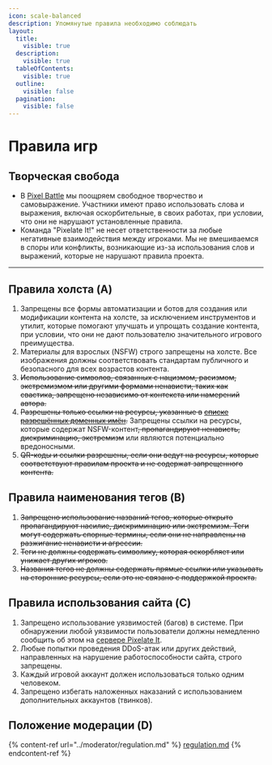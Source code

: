 ```yaml
---
icon: scale-balanced
description: Упомянутые правила необходимо соблюдать
layout:
  title:
    visible: true
  description:
    visible: true
  tableOfContents:
    visible: true
  outline:
    visible: false
  pagination:
    visible: false
---
```


# Правила игр

## Творческая свобода <a href="#creative-freedom" id="creative-freedom"></a>

* В [Pixel Battle](https://pixelbattle.fun/) мы поощряем свободное творчество и самовыражение. Участники имеют право использовать слова и выражения, включая оскорбительные, в своих работах, при условии, что они не нарушают установленные правила.
* Команда "Pixelate It!" не несет ответственности за любые негативные взаимодействия между игроками. Мы не вмешиваемся в споры или конфликты, возникающие из-за использования слов и выражений, которые не нарушают правила проекта.

***

## Правила холста (A) <a href="#canvas" id="canvas"></a>

1. Запрещены все формы автоматизации и ботов для создания или модификации контента на холсте, за исключением инструментов и утилит, которые помогают улучшать и упрощать создание контента, при условии, что они не дают пользователю значительного игрового преимущества.
2. Материалы для взрослых (NSFW) строго запрещены на холсте. Все изображения должны соответствовать стандартам публичного и безопасного для всех возрастов контента.
3. ~~Использование символов, связанных с нацизмом, расизмом, экстремизмом или другими формами ненависти, таких как свастика, запрещено независимо от контекста или намерений автора.~~
4. ~~Разрешены только ссылки на ресурсы, указанные в~~ [~~списке разрешённых доменных имён~~](allowed-domains.md)~~.~~ Запрещены ссылки на ресурсы, которые содержат NSFW-контент~~, пропагандируют ненависть, дискриминацию, экстремизм~~ или являются потенциально вредоносными.
5. ~~QR-коды и ссылки разрешены, если они ведут на ресурсы, которые соответствуют правилам проекта и не содержат запрещенного контента.~~

## Правила наименования тегов (B) <a href="#tags" id="tags"></a>

1. ~~Запрещено использование названий тегов, которые открыто пропагандируют насилие, дискриминацию или экстремизм. Теги могут содержать спорные термины, если они не направлены на разжигание ненависти и агрессии.~~
2. ~~Теги не должны содержать символику, которая оскорбляет или унижает других игроков.~~
3. ~~Названия тегов не должны содержать прямые ссылки или указывать на сторонние ресурсы, если это не связано с поддержкой проекта.~~

## Правила использования сайта (C) <a href="#site" id="site"></a>

1. Запрещено использование уязвимостей (багов) в системе. При обнаружении любой уязвимости пользователи должны немедленно сообщить об этом на [сервере Pixelate It](https://discord.gg/XBPyGUv3DT).
2. Любые попытки проведения DDoS-атак или других действий, направленных на нарушение работоспособности сайта, строго запрещены.
3. Каждый игровой аккаунт должен использоваться только одним человеком.
4. Запрещено избегать наложенных наказаний с использованием дополнительных аккаунтов (твинков).

## Положение модерации (D) <a href="#moderators-regulation" id="moderators-regulation"></a>

{% content-ref url="../moderator/regulation.md" %}
[regulation.md](../moderator/regulation.md)
{% endcontent-ref %}
